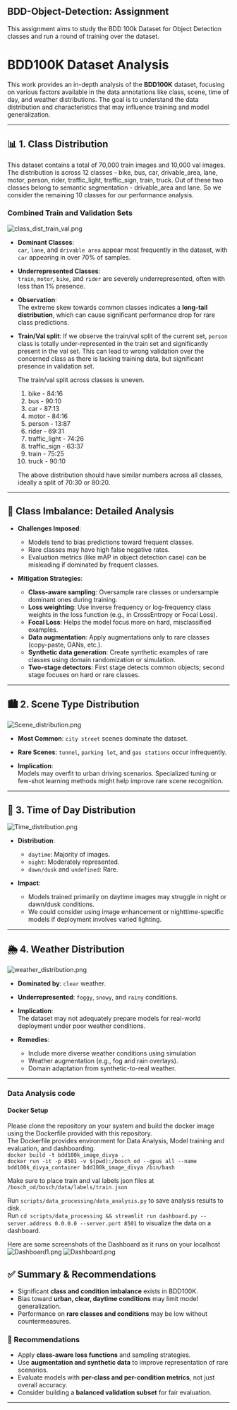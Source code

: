 ## BDD-Object-Detection: Assignment
This assignment aims to study the BDD 100k Dataset for Object Detection classes and run a round of training over the dataset.  

# BDD100K Dataset Analysis
This work provides an in-depth analysis of the **BDD100K** dataset, focusing on various factors available in the data annotations like class, scene, time of day, and weather distributions. The goal is to understand the data distribution and characteristics that may influence training and model generalization.

---

## 📊 1. Class Distribution
This dataset contains a total of 70,000 train images and 10,000 val images. The distribution is across 12 classes - bike, bus, car, drivable_area, lane, motor, person, rider, traffic_light, traffic_sign, train, truck. Out of these two classes belong to semantic segmentation - drivable_area and lane. So we consider the remaining 10 classes for our performance analysis. 

### Combined Train and Validation Sets
![class_dist_train_val.png](./assets/train_val_hist.png)

- **Dominant Classes**:  
  `car`, `lane`, and `drivable area` appear most frequently in the dataset, with `car` appearing in over 70% of samples.
  
- **Underrepresented Classes**:  
  `train`, `motor`, `bike`, and `rider` are severely underrepresented, often with less than 1% presence.

- **Observation**:  
  The extreme skew towards common classes indicates a **long-tail distribution**, which can cause significant performance drop for rare class predictions.

- **Train/Val split**:
  If we observe the train/val split of the current set, `person` class is totally under-represented in the train set and significantly present in the val set.
  This can lead to wrong validation over the concerned class as there is lacking training data, but significant presence in validation set.

  The train/val split across classes is uneven.  
  1. bike -  84:16
  2. bus - 90:10
  3. car - 87:13
  4. motor - 84:16
  5. person - 13:87
  6. rider - 69:31
  7. traffic_light - 74:26
  8. traffic_sign - 63:37
  9. train - 75:25
  10. truck - 90:10
 
  The above distribution should have similar numbers across all classes, ideally a split of 70:30 or 80:20.  

---

## 🧠 Class Imbalance: Detailed Analysis

- **Challenges Imposed**:
  - Models tend to bias predictions toward frequent classes.
  - Rare classes may have high false negative rates.
  - Evaluation metrics (like mAP in object detection case) can be misleading if dominated by frequent classes.

- **Mitigation Strategies**:
  - **Class-aware sampling**: Oversample rare classes or undersample dominant ones during training.
  - **Loss weighting**: Use inverse frequency or log-frequency class weights in the loss function (e.g., in CrossEntropy or Focal Loss).
  - **Focal Loss**: Helps the model focus more on hard, misclassified examples.
  - **Data augmentation**: Apply augmentations only to rare classes (copy-paste, GANs, etc.).
  - **Synthetic data generation**: Create synthetic examples of rare classes using domain randomization or simulation.
  - **Two-stage detectors**: First stage detects common objects; second stage focuses on hard or rare classes.

---

## 🏙️ 2. Scene Type Distribution
![Scene_distribution.png](./assets/scene_dist.png)

- **Most Common**: `city street` scenes dominate the dataset.
- **Rare Scenes**: `tunnel`, `parking lot`, and `gas stations` occur infrequently.

- **Implication**:  
  Models may overfit to urban driving scenarios. Specialized tuning or few-shot learning methods might help improve rare scene recognition.

---

## 🌅 3. Time of Day Distribution
![Time_distribution.png](./assets/time_dist.png)

- **Distribution**:
  - `daytime`: Majority of images.
  - `night`: Moderately represented.
  - `dawn/dusk` and `undefined`: Rare.

- **Impact**:
  - Models trained primarily on daytime images may struggle in night or dawn/dusk conditions.
  - We could consider using image enhancement or nighttime-specific models if deployment involves varied lighting. 

---

## 🌦️ 4. Weather Distribution
![weather_distribution.png](./assets/weather_dist.png)

- **Dominated by**: `clear` weather.
- **Underrepresented**: `foggy`, `snowy`, and `rainy` conditions.

- **Implication**:  
  The dataset may not adequately prepare models for real-world deployment under poor weather conditions.

- **Remedies**:
  - Include more diverse weather conditions using simulation
  - Weather augmentation (e.g., fog and rain overlays).
  - Domain adaptation from synthetic-to-real weather.

---

### Data Analysis code   
#### Docker Setup
Please clone the repository on your system and build the docker image using the Dockerfile provided with this repository.  
The Dockerfile provides environment for Data Analysis, Model training and evaluation, and dashboarding.  
`docker build -t bdd100k_image_divya .`   
`docker run -it -p 8501 -v $(pwd):/bosch_od --gpus all --name bdd100k_divya_container bdd100k_image_divya /bin/bash`   

Make sure to place train and val labels json files at `/bosch_od/bosch/data/labels/train.json`   

Run `scripts/data_processing/data_analysis.py` to save analysis results to disk.     
Run `cd scripts/data_processing && streamlit run dashboard.py --server.address 0.0.0.0 --server.port 8501` to visualize the data on a dashboard.   

Here are some screenshots of the Dashboard as it runs on your localhost  
![Dashboard1.png](./assets/streamlit_app.png) ![Dashboard.png](./assets/streamlit_app2.png)



## ✅ Summary & Recommendations

- Significant **class and condition imbalance** exists in BDD100K.
- Bias toward **urban, clear, daytime conditions** may limit model generalization.
- Performance on **rare classes and conditions** may be low without countermeasures.

### 📌 Recommendations

- Apply **class-aware loss functions** and sampling strategies.
- Use **augmentation and synthetic data** to improve representation of rare scenarios.
- Evaluate models with **per-class and per-condition metrics**, not just overall accuracy.
- Consider building a **balanced validation subset** for fair evaluation.

---

